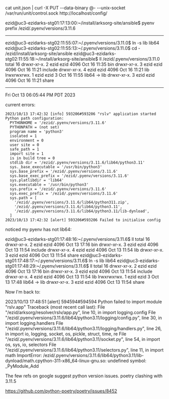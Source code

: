 cat unit.json | curl -X PUT --data-binary @- --unix-socket /var/run/unit/control.sock http://localhost/config/

ezid@uc3-ezidarks-stg01:17:13:00:~/install/arksorg-site/ansible$ pyenv prefix
/ezid/.pyenv/versions/3.11.6



----

ezid@uc3-ezidarks-stg02:11:55:07:~/.pyenv/versions/3.11.0$ ln -s lib lib64
ezid@uc3-ezidarks-stg02:11:55:13:~/.pyenv/versions/3.11.0$ cd -
/ezid/install/arksorg-site/ansible
ezid@uc3-ezidarks-stg02:11:55:18:~/install/arksorg-site/ansible$ ll /ezid/.pyenv/versions/3.11.0
total 16
drwxr-xr-x. 2 ezid ezid 4096 Oct 16 11:35 bin
drwxr-xr-x. 3 ezid ezid 4096 Oct 16 11:21 include
drwxr-xr-x. 4 ezid ezid 4096 Oct 16 11:21 lib
lrwxrwxrwx. 1 ezid ezid    3 Oct 16 11:55 lib64 -> lib
drwxr-xr-x. 3 ezid ezid 4096 Oct 16 11:21 share




-------------------------------
Fri Oct 13 06:05:44 PM PDT 2023

current errors:

```
2023/10/13 17:42:32 [info] 593206#593206 "rslv" application started
Python path configuration:
  PYTHONHOME = '/ezid/.pyenv/versions/3.11.6'
  PYTHONPATH = (not set)
  program name = 'python3'
  isolated = 1
  environment = 0
  user site = 0
  safe_path = 1
  import site = 1
  is in build tree = 0
  stdlib dir = '/ezid/.pyenv/versions/3.11.6/lib64/python3.11'
  sys._base_executable = '/usr/bin/python3'
  sys.base_prefix = '/ezid/.pyenv/versions/3.11.6'
  sys.base_exec_prefix = '/ezid/.pyenv/versions/3.11.6'
  sys.platlibdir = 'lib64'
  sys.executable = '/usr/bin/python3'
  sys.prefix = '/ezid/.pyenv/versions/3.11.6'
  sys.exec_prefix = '/ezid/.pyenv/versions/3.11.6'
  sys.path = [
    '/ezid/.pyenv/versions/3.11.6/lib64/python311.zip',
    '/ezid/.pyenv/versions/3.11.6/lib64/python3.11',
    '/ezid/.pyenv/versions/3.11.6/lib64/python3.11/lib-dynload',
  ]
2023/10/13 17:42:32 [alert] 593206#593206 Failed to initialise config
```

noticed my pyenv has not lib64:

ezid@uc3-ezidarks-stg01:17:48:16:~/.pyenv/versions/3.11.6$ ll
total 16
drwxr-xr-x. 2 ezid ezid 4096 Oct 13 17:16 bin
drwxr-xr-x. 3 ezid ezid 4096 Oct 13 11:54 include
drwxr-xr-x. 4 ezid ezid 4096 Oct 13 11:54 lib
drwxr-xr-x. 3 ezid ezid 4096 Oct 13 11:54 share
ezid@uc3-ezidarks-stg01:17:48:17:~/.pyenv/versions/3.11.6$ ln -s lib lib64
ezid@uc3-ezidarks-stg01:17:48:29:~/.pyenv/versions/3.11.6$ ll
total 16
drwxr-xr-x. 2 ezid ezid 4096 Oct 13 17:16 bin
drwxr-xr-x. 3 ezid ezid 4096 Oct 13 11:54 include
drwxr-xr-x. 4 ezid ezid 4096 Oct 13 11:54 lib
lrwxrwxrwx. 1 ezid ezid    3 Oct 13 17:48 lib64 -> lib
drwxr-xr-x. 3 ezid ezid 4096 Oct 13 11:54 share


Now I'm back to:

2023/10/13 17:48:51 [alert] 594594#594594 Python failed to import module "rslv.app"
Traceback (most recent call last):
  File "/ezid/arksorg/resolver/rslv/app.py", line 10, in <module>
    import logging.config
  File "/ezid/.pyenv/versions/3.11.6/lib64/python3.11/logging/config.py", line 30, in <module>
    import logging.handlers
  File "/ezid/.pyenv/versions/3.11.6/lib64/python3.11/logging/handlers.py", line 26, in <module>
    import io, logging, socket, os, pickle, struct, time, re
  File "/ezid/.pyenv/versions/3.11.6/lib64/python3.11/socket.py", line 54, in <module>
    import os, sys, io, selectors
  File "/ezid/.pyenv/versions/3.11.6/lib64/python3.11/selectors.py", line 11, in <module>
    import math
ImportError: /ezid/.pyenv/versions/3.11.6/lib64/python3.11/lib-dynload/math.cpython-311-x86_64-linux-gnu.so: undefined symbol: _PyModule_Add


The few refs on google suggest python version issues. poetry clashing with 3.11.5

https://github.com/python-poetry/poetry/issues/8452


